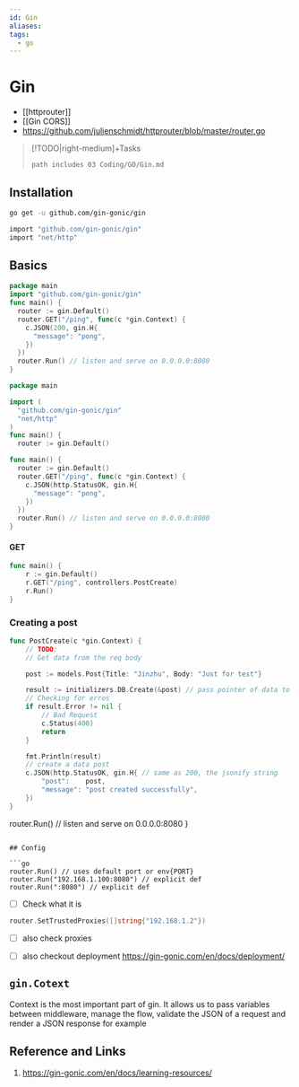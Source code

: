 ```yaml
---
id: Gin
aliases:
tags:
  - go
---
```


# Gin

- [[httprouter]]
- [[Gin CORS]]
- https://github.com/julienschmidt/httprouter/blob/master/router.go

>[!TODO|right-medium]+Tasks 
> ```tasks
> path includes 03 Coding/GO/Gin.md
> ````

## Installation

```bash
go get -u github.com/gin-gonic/gin
```

```bash
import "github.com/gin-gonic/gin"
import "net/http"
```

## Basics  
```go
package main
import "github.com/gin-gonic/gin"
func main() {
  router := gin.Default()
  router.GET("/ping", func(c *gin.Context) {
    c.JSON(200, gin.H{
      "message": "pong",
    })
  })
  router.Run() // listen and serve on 0.0.0.0:8080
}
```



```go
package main

import (
  "github.com/gin-gonic/gin"
  "net/http"
)
func main() {
  router := gin.Default()

func main() {
  router := gin.Default()
  router.GET("/ping", func(c *gin.Context) {
    c.JSON(http.StatusOK, gin.H{
      "message": "pong",
    })
  })
  router.Run() // listen and serve on 0.0.0.0:8080
}
```

#### GET

```go
func main() {
	r := gin.Default()
	r.GET("/ping", controllers.PostCreate)
	r.Run()
}
```

### Creating a post

```go
func PostCreate(c *gin.Context) {
	// TODO:
	// Get data from the req body

	post := models.Post{Title: "Jinzhu", Body: "Just for test"}

	result := initializers.DB.Create(&post) // pass pointer of data to Create
	// Checking for erros
	if result.Error != nil {
		// Bad Request
		c.Status(400)
		return
	}

	fmt.Println(result)
	// create a data post
	c.JSON(http.StatusOK, gin.H{ // same as 200, the jsonify string
		"post":    post,
		"message": "post created successfully",
	})
}
```

router.Run() // listen and serve on 0.0.0.0:8080
}

````

## Config

```go
router.Run() // uses default port or env{PORT}
router.Run("192.168.1.100:8080") // explicit def
router.Run(":8080") // explicit def
````

- [ ] Check what it is

```go
router.SetTrustedProxies([]string{"192.168.1.2"})
```

- [ ] also check proxies
- [ ] also checkout deployment https://gin-gonic.com/en/docs/deployment/




## `gin.Cotext`
Context is the most important part of gin. It allows us to pass variables between middleware, manage the flow, validate the JSON of a request and render a JSON response for example


## Reference and Links

1. https://gin-gonic.com/en/docs/learning-resources/
